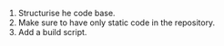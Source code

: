 1. Structurise he code base.
2. Make sure to have only static code in the repository.
3. Add a build script.